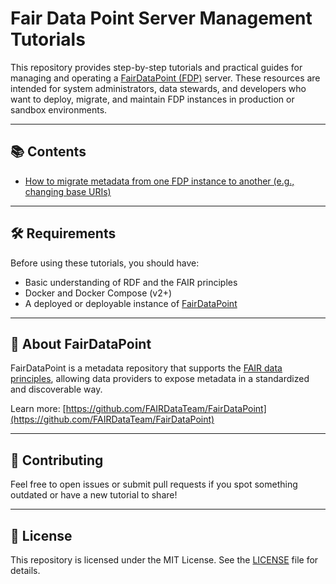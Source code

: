 # Fair Data Point Server Management Tutorials

This repository provides step-by-step tutorials and practical guides for managing and operating a [FairDataPoint (FDP)](https://github.com/FAIRDataTeam/FairDataPoint) server. These resources are intended for system administrators, data stewards, and developers who want to deploy, migrate, and maintain FDP instances in production or sandbox environments.

---

## 📚 Contents
 
- [How to migrate metadata from one FDP instance to another (e.g., changing base URIs)](fdp_uri_migration_guide.md)

---

## 🛠 Requirements

Before using these tutorials, you should have:

- Basic understanding of RDF and the FAIR principles
- Docker and Docker Compose (v2+)
- A deployed or deployable instance of [FairDataPoint](https://github.com/FAIRDataTeam/FairDataPoint)

---

## 📌 About FairDataPoint

FairDataPoint is a metadata repository that supports the [FAIR data principles](https://www.go-fair.org/fair-principles/), allowing data providers to expose metadata in a standardized and discoverable way.

Learn more: [https://github.com/FAIRDataTeam/FairDataPoint](https://github.com/FAIRDataTeam/FairDataPoint)

---

## 🤝 Contributing

Feel free to open issues or submit pull requests if you spot something outdated or have a new tutorial to share!

---

## 📄 License

This repository is licensed under the MIT License. See the [LICENSE](LICENSE) file for details.

